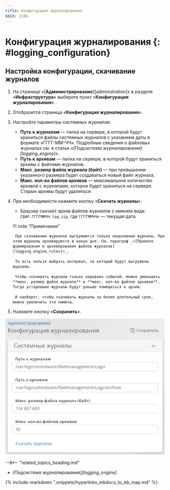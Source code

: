 ```yaml
---
title: Конфигурация журналирования
kbId: 2186
---
```


# Конфигурация журналирования {: #logging_configuration}

## Настройка конфигурации, скачивание журналов

1. На странице «[**Администрирование**][administration]» в разделе «**Инфраструктура**» выберите пункт «**Конфигурация журналирования**» <i class="fa-light fa-scroll">‌</i>.
2. Отобразится страница «**Конфигурация журналирования**».
3. Настройте параметры системных журналов:

    - **Путь к журналам** — папка на сервере, в которой будут храниться файлы системных журналов с указанием даты в формате «ГГГГ-ММ-ЧЧ». Подробные сведения о файловых журналах см. в статье _«[Подсистема журналирования][logging_engine]»_.
    - **Путь к архивам** — папка на сервере, в которой будут храниться архивы с файлами журналов.
    - **Макс. размер файла журнала (байт)** — при превышении указанного размера будет создаваться новый файл журнала.
    - **Макс. кол-во файлов архивов** — максимальное количество архивов с журналами, которое будет храниться на сервере. Старые архивы будут удаляться.

4. При необходимости нажмите кнопку «**Скачать журналы**».

    - Браузер скачает архив файлов журналов с именем вида: `CBAP.ГГГГММЧЧ.log.zip`, где `ГГГГММЧЧ`» — текущая дата.

    !!! note "Примечание"

        При скачивании журналов выгружаются только неархивные журналы. При этом журналы архивируются в конце дня. См. параграф _«[Правила формирования и архивирования файлов журналов][logging_engine_rules]»_.

        То есть нельзя выбрать интервал, за который будут выгружены журналы.

        Чтобы скачивать журналы только недавних событий, можно уменьшить **макс. размер файла журнала** и **макс. кол-во файлов архивов**. Тогда устаревшие журналы будут раньше помещаться в архив.

        И наоборот, чтобы скачивать журналы за более длительный срок, можно увеличить эти лимиты.

5. Нажмите кнопку «**Сохранить**».

_![Настройка конфигурации журналирования](img/logging_configuration_settings.png)_

<div class="relatedTopics">

--8<-- "related_topics_heading.md"

- *[Подсистема журналирования][logging_engine]*

</div>

{% include-markdown ".snippets/hyperlinks_mkdocs_to_kb_map.md" %}
